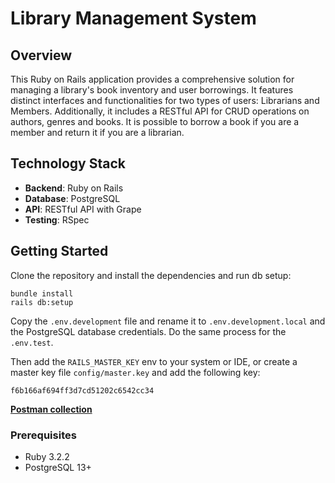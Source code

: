 # Library Management System

## Overview

This Ruby on Rails application provides a comprehensive solution for managing a library's book inventory and user borrowings. It features distinct interfaces and functionalities for two types of users: Librarians and Members. Additionally, it includes a RESTful API for CRUD operations on authors, genres and books. It is possible to borrow a book if you are a member and return it if you are a librarian.

## Technology Stack

- **Backend**: Ruby on Rails
- **Database**: PostgreSQL
- **API**: RESTful API with Grape
- **Testing**: RSpec

## Getting Started

Clone the repository and install the dependencies and run db setup:

```
bundle install
rails db:setup
```

Copy the `.env.development` file and rename it to `.env.development.local` and the PostgreSQL database credentials.
Do the same process for the `.env.test`.

Then add the `RAILS_MASTER_KEY` env to your system or IDE, or create a master key file `config/master.key` and add the following key:

```
f6b166af694ff3d7cd51202c6542cc34
```

**[Postman collection](https://www.postman.com/restless-rocket-938874/workspace/library-system/collection/27430268-24c1f1a7-dfef-4b87-8346-b4971332149a?action=share&creator=27430268)**


### Prerequisites

- Ruby 3.2.2
- PostgreSQL 13+
